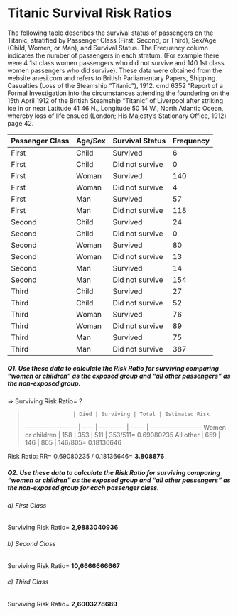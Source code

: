 # Titanic Survival Risk Ratios 
The following table describes the survival status of passengers on the Titanic, stratified by Passenger Class (First, Second, or Third), Sex/Age (Child, Women, or Man), and Survival Status. The Frequency column indicates the number of passengers in each stratum. (For example there were 4 1st class women passengers who did not survive and 140 1st class women passengers who did survive). These data were obtained from the website anesi.com and refers to British Parliamentary Papers, Shipping. Casualties (Loss of the Steamship “Titanic”), 1912. cmd 6352 “Report of a Formal Investigation into the circumstances attending the foundering on the 15th April 1912 of the British Steamship “Titanic” of Liverpool after striking ice in or near Latitude 41 46 N., Longitude 50 14 W., North Atlantic Ocean, whereby loss of life ensued (London; His Majesty’s Stationary Office, 1912) page 42. 

Passenger Class | Age/Sex | Survival Status | Frequency
--------------- | ------- | --------------- | -----------
First | Child | Survived | 6
First | Child | Did not survive | 0
First | Woman | Survived | 140
First | Woman | Did not survive | 4
First | Man | Survived | 57
First | Man | Did not survive | 118
Second | Child | Survived | 24
Second | Child | Did not survive | 0
Second | Woman | Survived | 80
Second | Woman | Did not survive | 13
Second | Man | Survived | 14
Second | Man | Did not survive | 154
Third | Child | Survived | 27
Third | Child | Did not survive | 52
Third | Woman | Survived | 76
Third | Woman | Did not survive | 89
Third | Man | Survived | 75
Third | Man | Did not survive | 387

##### Q1. Use these data to calculate the Risk Ratio for surviving comparing “women or children” as the exposed group and “all other passengers” as the non-exposed group. #####
=> Surviving Risk Ratio= ?

>                    | Died | Surviving | Total | Estimated Risk
> ------------------ | ---- | --------- | ----- | ------------------
>  Women or children | 158  | 353       | 511   | 353/511= 0.69080235
>  All other         | 659  | 146       | 805   | 146/805= 0.18136646

Risk Ratio: RR= 0.69080235 / 0.18136646= **3.808876**



##### Q2. Use these data to calculate the Risk Ratio for surviving comparing “women or children” as the exposed group and “all other passengers” as the non-exposed group for each passenger class. #####

###### a) First Class ######
Surviving Risk Ratio= **2,9883040936**

###### b) Second Class ######
Surviving Risk Ratio= **10,6666666667**

###### c) Third Class ######
Surviving Risk Ratio= **2,6003278689**


